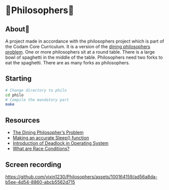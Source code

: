 # 🍝Philosophers🍝

## About🍴

A project made in accordance with the philosophers project which is part of the Codam Core Curriculum.
It is a version of the [dining philosophers problem](https://en.wikipedia.org/wiki/Dining_philosophers_problem). One or more philosophers sit at a round table. There is a large bowl of spaghetti in the middle of the table. Philosophers need two forks to eat the spaghetti. There are as many forks as philosophers. 

## Starting
```bash
# Change directory to philo
cd philo
# Compile the mandatory part
make
```

## Resources
* [The Dining Philosopher’s Problem](https://medium.com/swlh/the-dining-philosophers-problem-bbdb92e6b788)
* [Making an accurate Sleep() function](https://blat-blatnik.github.io/computerBear/making-accurate-sleep-function/)
* [Introduction of Deadlock in Operating System](https://www.geeksforgeeks.org/introduction-of-deadlock-in-operating-system/)
* [What are Race Conditions?](https://www.youtube.com/watch?v=FY9livorrJI)

## Screen recording

https://github.com/yixin1230/Philosophers/assets/100164159/ad56a8da-b5ee-4d54-8860-abcb5562d715



